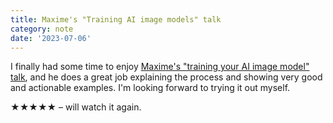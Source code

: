 ```yaml
---
title: Maxime's "Training AI image models" talk
category: note
date: '2023-07-06'
---
```


I finally had some time to enjoy [Maxime's "training your AI image model" talk](https://www.youtube.com/watch?v=9nniwr-7Em8), and he does a great job explaining the process and showing very good and actionable examples. I'm looking forward to trying it out myself.

★★★★★ – will watch it again.
